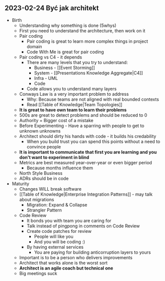 ## 2023-02-24 Być jak architekt

- Birth
    - Understanding why something is done (5whys)
    - First you need to understand the architecture, then work on it
    - Pair coding
        - Pair coding is great to learn more complex things in project domain
        - Code With Me is great for pair coding
    - Pair coding vs C4 - it depends
        - There are many levels that you try to understand:
            - Business - [[Event Storming]]
            - System - [[Presentations Knowledge Aggregate|C4]]
            - Infra - UML
            - Code
        - Code allows you to understand many layers
    - Conways Law is a very important problem to address
        - Why: Because teams are not aligned with real bounded contexts
        - Read [[Table of Knowledge|Team Topologies]]
    - **It is great to have own team to learn their problems**
    - 500s are great to detect problems and should be reduced to 0
    - Authority = Bigger cost of a mistake
    - Before Experimenting - Have a sparring with people to get to unknown unknowns
    - Architect should dirty his hands with code - it builds his credability
        - When you build trust you can spend this points without a need to convince people
    - **It is important to communicate that first you are learning and you don't want to experiment in blind**
    - Metrics are best measured year-over-year or even bigger period
        - Because months influence them
    - North Style Business
    - ADRs should be in code
- Maturity
    - Changes WILL break software
    - [[Table of Knowledge|Enterprise Integration Patterns]] - may talk about migrations
        - Migration: Expand & Collapse
        - Strangler Pattern
    - Code Review
        - It bonds you with team you are caring for
        - Talk instead of pingpong in comments on Code Review
        - Create code patches for review
            - People will like you
            - And you will be coding :)
        - By having external services
            - You are paying for building anticorruption layers to yours
    - Important is to be a person who delivers improvements
    - Architect that works alone is the worst sort
    - **Architect is an agile coach but technical one**
    - Big meetings suck
